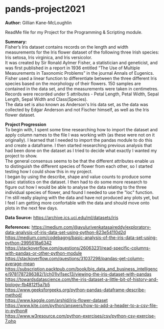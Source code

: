 # pands-project2021
**Author:** Gillian Kane-McLoughlin

ReadMe file for my Project for the Programming & Scripting module.

**Summary:**  
Fisher’s Iris dataset contains records on the length and width measurements for the Iris flower dataset of the following three Irish species: Iris setosa, Iris virginica, and Iris versicolor.  
It was created by Sir Ronald Aylmer Fisher, a statistician and geneticist, and was first published in a report in 1936 entitled “The Use of Multiple Measurements in Taxonomic Problems” in the journal Annals of Eugenics.  
Fisher used a linear function to differentiate between the three different Iris species based on the morphology of their flowers. 150 samples are contained in the data set, and the measurements were taken in centimetres.  
Records were recorded under 5 attributes - Petal Length, Petal Width, Sepal Length, Sepal Width and Class(Species).  
The data set is also known as Anderson's Iris data set, as the data was collected by Edgar Anderson and not Fischer himself, as well as the Iris flower dataset.  


**Project Progression**  
To begin with, I spent some time researching how to import the dataset and apply column names to the file I was working with (as these were not on it originally). I learned that I needed to import the pandas module to do this and create a dataframe. I then started researching previous analysis that had been done on the dataset as I tried to decide what exactly I wanted my project to show.  
The general consensus seems to be that the different attributes enable us to distinguish the different species of flower from each other, so I started testing how I could show this in my project.  
I began by using the describe, shape and value counts to produce some basic statistics on the dataset. I then had to do some more research to figure out how I would be able to analyse the data relating to the three individual species of flower, and found I needed to use the "loc" function.  
I'm still really playing with the data and have not produced any plots yet, but I feel I am getting more confortable with the data and should move onto plots in the next few days.  


**Data Source:**  https://archive.ics.uci.edu/ml/datasets/iris 

**References:**
https://medium.com/@avulurivenkatasaireddy/exploratory-data-analysis-of-iris-data-set-using-python-823e54110d2d  
https://medium.com/codebagng/basic-analysis-of-the-iris-data-set-using-python-2995618a6342  
https://stackoverflow.com/questions/26063231/read-specific-columns-with-pandas-or-other-python-module  
https://stackoverflow.com/questions/31037298/pandas-get-column-average-mean
https://subscription.packtpub.com/book/big_data_and_business_intelligence/9781787286382/1/ch01lvl1sec13/viewing-the-iris-dataset-with-pandas  
https://towardsdatascience.com/the-iris-dataset-a-little-bit-of-history-and-biology-fb4812f5a7b5  
https://www.geeksforgeeks.org/python-pandas-dataframe-describe-method/  
https://www.kaggle.com/arshid/iris-flower-dataset  
https://www.kite.com/python/answers/how-to-add-a-header-to-a-csv-file-in-python#  
https://www.w3resource.com/python-exercises/csv/python-csv-exercise-7.php  





